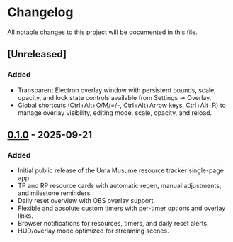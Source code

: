 # Changelog

All notable changes to this project will be documented in this file.

## [Unreleased]

### Added
- Transparent Electron overlay window with persistent bounds, scale, opacity, and lock state controls available from Settings → Overlay.
- Global shortcuts (Ctrl+Alt+O/M/=/-, Ctrl+Alt+Arrow keys, Ctrl+Alt+R) to manage overlay visibility, editing mode, scale, opacity, and reload.

## [0.1.0] - 2025-09-21

### Added
- Initial public release of the Uma Musume resource tracker single-page app.
- TP and RP resource cards with automatic regen, manual adjustments, and milestone reminders.
- Daily reset overview with OBS overlay support.
- Flexible and absolute custom timers with per-timer options and overlay links.
- Browser notifications for resources, timers, and daily reset alerts.
- HUD/overlay mode optimized for streaming scenes.

[0.1.0]: https://github.com/<your-account>/Umamasume-Tracker/releases/tag/v0.1.0
